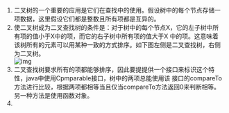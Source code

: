 1. 二叉树的一个重要的应用是它们在查找中的使用。假设树中的每个节点存储一项数据，这里假设它们都是整数且所有项都是互异的。
1. 使二叉树成为二叉查找树的条件是：对于树中的每个节点X，它的左子树中所有项的值小于X中的项，而它的右子树中所有项的值大于X
中的项。这意味着该树所有的元素可以用某种一致的方式排序。如下图左侧是二叉查找树，右侧为二叉树。         
![img](./img/img5.jpg)      
1. 二叉查找树要求所有的项都能够排序，因此要提提供一个接口来标识这个特性，java中使用Cpmparable接口，树中的两项总能使用该
接口的compareTo方法进行比较，根据两项都相等当且仅当compareTo方法返回0来判断相等。另一种方法是使用函数对象。
1. 